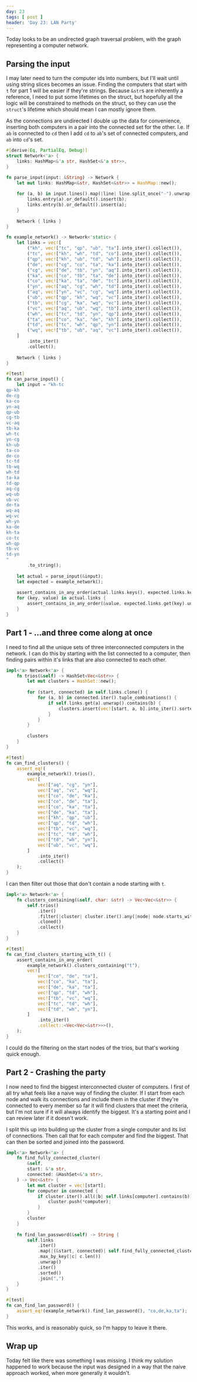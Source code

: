 ```yaml
---
day: 23
tags: [ post ]
header: 'Day 23: LAN Party'
---
```


Today looks to be an undirected graph traversal problem, with the graph representing a computer network.

## Parsing the input

I may later need to turn the computer ids into numbers, but I'll wait until using string slices becomes an issue.
Finding the computers that start with `t` for part 1 will be easier if they're strings. Because `&str`s are
inherently a reference, I need to put some lifetimes on the struct, but hopefully all the logic will be constrained
to methods on the struct, so they can use the `struct`'s lifetime which should mean I can mostly ignore them.

As the connections are undirected I double up the data for convenience, inserting both computers in a pair into the
connected set for the other. I.e. If `ab` is connected to `cd` then I add `cd` to `ab`'s set of connected computers,
and `ab` into `cd`'s set.

```rust
#[derive(Eq, PartialEq, Debug)]
struct Network<'a> {
    links: HashMap<&'a str, HashSet<&'a str>>,
}

fn parse_input(input: &String) -> Network {
    let mut links: HashMap<&str, HashSet<&str>> = HashMap::new();
    
    for (a, b) in input.lines().map(|line| line.split_once("-").unwrap()) {
        links.entry(a).or_default().insert(b);
        links.entry(b).or_default().insert(a);
    }
    
    Network { links }
}

fn example_network() -> Network<'static> {
    let links = vec![
        ("kh", vec!["tc", "qp", "ub", "ta"].into_iter().collect()),
        ("tc", vec!["kh", "wh", "td", "co"].into_iter().collect()),
        ("qp", vec!["kh", "ub", "td", "wh"].into_iter().collect()),
        ("de", vec!["cg", "co", "ta", "ka"].into_iter().collect()),
        ("cg", vec!["de", "tb", "yn", "aq"].into_iter().collect()),
        ("ka", vec!["co", "tb", "ta", "de"].into_iter().collect()),
        ("co", vec!["ka", "ta", "de", "tc"].into_iter().collect()),
        ("yn", vec!["aq", "cg", "wh", "td"].into_iter().collect()),
        ("aq", vec!["yn", "vc", "cg", "wq"].into_iter().collect()),
        ("ub", vec!["qp", "kh", "wq", "vc"].into_iter().collect()),
        ("tb", vec!["cg", "ka", "wq", "vc"].into_iter().collect()),
        ("vc", vec!["aq", "ub", "wq", "tb"].into_iter().collect()),
        ("wh", vec!["tc", "td", "yn", "qp"].into_iter().collect()),
        ("ta", vec!["co", "ka", "de", "kh"].into_iter().collect()),
        ("td", vec!["tc", "wh", "qp", "yn"].into_iter().collect()),
        ("wq", vec!["tb", "ub", "aq", "vc"].into_iter().collect()),
    ]
        .into_iter()
        .collect();
    
    Network { links }
}

#[test]
fn can_parse_input() {
    let input = "kh-tc
qp-kh
de-cg
ka-co
yn-aq
qp-ub
cg-tb
vc-aq
tb-ka
wh-tc
yn-cg
kh-ub
ta-co
de-co
tc-td
tb-wq
wh-td
ta-ka
td-qp
aq-cg
wq-ub
ub-vc
de-ta
wq-aq
wq-vc
wh-yn
ka-de
kh-ta
co-tc
wh-qp
tb-vc
td-yn
"
        .to_string();
    
    let actual = parse_input(&input);
    let expected = example_network();
    
    assert_contains_in_any_order(actual.links.keys(), expected.links.keys());
    for (key, value) in actual.links {
        assert_contains_in_any_order(&value, expected.links.get(key).unwrap())
    }
}
```

## Part 1 - ...and three come along at once

I need to find all the unique sets of three interconnected computers in the network. I can do this by starting with
the list connected to a computer, then finding pairs within it's links that are also connected to each other.

```rust
impl<'a> Network<'a> {
    fn trios(&self) -> HashSet<Vec<&str>> {
        let mut clusters = HashSet::new();
        
        for (start, connected) in self.links.clone() {
            for (a, b) in connected.iter().tuple_combinations() {
                if self.links.get(a).unwrap().contains(b) {
                    clusters.insert(vec![start, a, b].into_iter().sorted().collect());
                }
            }
        }
        
        clusters
    }
}

#[test]
fn can_find_clusters() {
    assert_eq!(
        example_network().trios(),
        vec![
            vec!["aq", "cg", "yn"],
            vec!["aq", "vc", "wq"],
            vec!["co", "de", "ka"],
            vec!["co", "de", "ta"],
            vec!["co", "ka", "ta"],
            vec!["de", "ka", "ta"],
            vec!["kh", "qp", "ub"],
            vec!["qp", "td", "wh"],
            vec!["tb", "vc", "wq"],
            vec!["tc", "td", "wh"],
            vec!["td", "wh", "yn"],
            vec!["ub", "vc", "wq"],
        ]
            .into_iter()
            .collect()
    );
}
```

I can then filter out those that don't contain a node starting with `t`.

```rust
impl<'a> Network<'a> {
    fn clusters_containing(&self, char: &str) -> Vec<Vec<&str>> {
        self.trios()
            .iter()
            .filter(|cluster| cluster.iter().any(|node| node.starts_with(char)))
            .cloned()
            .collect()
    }
}

#[test]
fn can_find_clusters_starting_with_t() {
    assert_contains_in_any_order(
        example_network().clusters_containing("t"),
        vec![
            vec!["co", "de", "ta"],
            vec!["co", "ka", "ta"],
            vec!["de", "ka", "ta"],
            vec!["qp", "td", "wh"],
            vec!["tb", "vc", "wq"],
            vec!["tc", "td", "wh"],
            vec!["td", "wh", "yn"],
        ]
            .into_iter()
            .collect::<Vec<Vec<&str>>>(),
    );
}
```

I could do the filtering on the start nodes of the trios, but that's working quick enough.

## Part 2 - Crashing the party

I now need to find the biggest interconnected cluster of computers. I first of all try what feels like a naive way of
finding the cluster. If I start from each node and walk its connections and include them in the cluster if they're
connected to every member so far it will find clusters that meet the criteria, but I'm not sure if it will always
identify the biggest. It's a starting point and I can review later if it doesn't work.

I split this up into building up the cluster from a single computer and its list of connections. Then call that for
each computer and find the biggest. That can then be sorted and joined into the password.

```rust
impl<'a> Network<'a> {
    fn find_fully_connected_cluster(
        &self,
        start: &'a str,
        connected: &HashSet<&'a str>,
    ) -> Vec<&str> {
        let mut cluster = vec![start];
        for computer in connected {
            if cluster.iter().all(|b| self.links[computer].contains(b)) {
                cluster.push(*computer);
            }
        }
        cluster
    }
    
    fn find_lan_password(&self) -> String {
        self.links
            .iter()
            .map(|(&start, connected)| self.find_fully_connected_cluster(start, connected))
            .max_by_key(|c| c.len())
            .unwrap()
            .iter()
            .sorted()
            .join(",")
    }
}

#[test]
fn can_find_lan_password() {
    assert_eq!(example_network().find_lan_password(), "co,de,ka,ta");
}
```

This works, and is reasonably quick, so I'm happy to leave it there.

## Wrap up

Today felt like there was something I was missing. I think my solution happened to work because the input was
designed in a way that the naive approach worked, when more generally it wouldn't.
